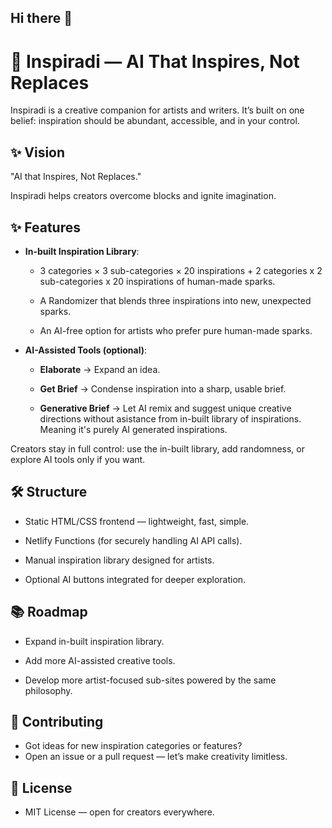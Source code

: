 ## Hi there 👋

# 🌟 Inspiradi — AI That Inspires, Not Replaces

Inspiradi is a creative companion for artists and writers.
It’s built on one belief: inspiration should be abundant, accessible, and in your control.


## ✨ Vision

"AI that Inspires, Not Replaces."

Inspiradi helps creators overcome blocks and ignite imagination.


## ✨ Features

- **In-built Inspiration Library**:

  - 3 categories × 3 sub-categories × 20 inspirations + 2 categories x 2 sub-categories x 20 inspirations of human-made sparks.

  - A Randomizer that blends three inspirations into new, unexpected sparks.

  - An AI-free option for artists who prefer pure human-made sparks.

- **AI-Assisted Tools (optional)**:

  - **Elaborate** → Expand an idea.

  - **Get Brief** → Condense inspiration into a sharp, usable brief.

  - **Generative Brief** → Let AI remix and suggest unique creative directions without asistance from in-built library of inspirations. Meaning it's purely AI generated inspirations.

Creators stay in full control: use the in-built library, add randomness, or explore AI tools only if you want.


## 🛠 Structure

- Static HTML/CSS frontend — lightweight, fast, simple.

- Netlify Functions (for securely handling AI API calls).

- Manual inspiration library designed for artists.

- Optional AI buttons integrated for deeper exploration.


## 📚 Roadmap

- Expand in-built inspiration library.

- Add more AI-assisted creative tools.

- Develop more artist-focused sub-sites powered by the same philosophy.

## 🤝 Contributing

- Got ideas for new inspiration categories or features?
- Open an issue or a pull request — let’s make creativity limitless.

## 📜 License

- MIT License — open for creators everywhere.

